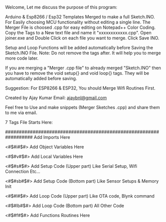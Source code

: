 Welcome, Let me discuss the purpose of this program:

Arduino & Esp8266 / Esp32 Templates Merged to make a full Sketch.INO.
For Easily choosing MCU functionality without editing a single line.
The Merger File is choosed .cpp for easy editing on Notepad++ Color Coding.
Copy the Tags to a New text file and name it "xxxxxxxxxxxx.cpp". 
Open joiner.exe and Double Click on each file you want to merge. Click Save INO.

Setup and Loop Functions will be added automatically before Saving the Sketch.INO File.
Note: Do not remove the tags after. It will help you to merge more code later.

If you are merging a "Merger .cpp file" to already merged "Sketch.INO" then you have to remove the void setup{} and void loop{} tags. 
They will be automatically added before saving.

Suggestion: For ESP8266 & ESP32, You should Merge Wifi Routines First.


Created by Ajay Kumar Email: ajaybnl@gmail.com

Feel free to Use and make snippets (Merger Sketches .cpp) and share them to me via email.


7 Tags File Starts Here:

##################################################################
Add Imports Here

<#$#i#$#>
Add Object Variables Here

<#$#v#$#>
Add Local Variables Here

<#$#s#$#>
Add Setup Code (Upper part) Like Serial Setup, Wifi Connection Etc...

<#$#sb#$#>
Add Setup Code (Bottom part) Like Sensor Setups & Memory Init

<#$#l#$#>
Add Loop Code (Upper part) Like OTA code, Blynk command

<#$#lb#$#>
Add Loop Code (Bottom part) All Other Code

<#$#f#$#>
Add Functions Routines Here


